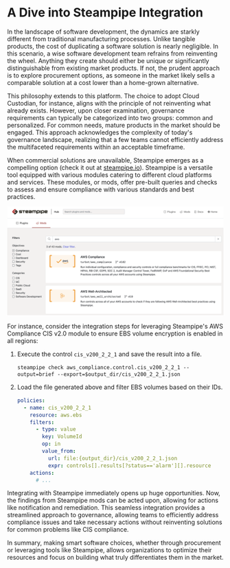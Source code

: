 # A Dive into Steampipe Integration

In the landscape of software development, the dynamics are starkly different from traditional manufacturing processes. Unlike tangible products, the cost of duplicating a software solution is nearly negligible. In this scenario, a wise software development team refrains from reinventing the wheel. Anything they create should either be unique or significantly distinguishable from existing market products. If not, the prudent approach is to explore procurement options, as someone in the market likely sells a comparable solution at a cost lower than a home-grown alternative.

This philosophy extends to this platform. The choice to adopt Cloud Custodian, for instance, aligns with the principle of not reinventing what already exists. However, upon closer examination, governance requirements can typically be categorized into two groups: common and personalized. For common needs, mature products in the market should be engaged. This approach acknowledges the complexity of today's governance landscape, realizing that a few teams cannot efficiently address the multifaceted requirements within an acceptable timeframe.

When commercial solutions are unavailable, Steampipe emerges as a compelling option (check it out at [steampipe.io](https://steampipe.io)). Steampipe is a versatile tool equipped with various modules catering to different cloud platforms and services. These modules, or mods, offer pre-built queries and checks to assess and ensure compliance with various standards and best practices.

<img src="../images/ideas/steampipe-aws-mods.png" width="700px">

For instance, consider the integration steps for leveraging Steampipe's AWS Compliance CIS v2.0 module to ensure EBS volume encryption is enabled in all regions:

1. Execute the control `cis_v200_2_2_1` and save the result into a file.

    ```shell
    steampipe check aws_compliance.control.cis_v200_2_2_1 --output=brief --export=$output_dir/cis_v200_2_2_1.json
    ```

2. Load the file generated above and filter EBS volumes based on their IDs.

    ```yaml
    policies:
      - name: cis_v200_2_2_1
        resource: aws.ebs
        filters:
          - type: value
            key: VolumeId
            op: in
            value_from:
              url: file:{output_dir}/cis_v200_2_2_1.json
              expr: controls[].results[?status=='alarm'][].resource
        actions:
          # ...
    ```

Integrating with Steampipe immediately opens up huge opportunities. Now, the findings from Steampipe mods can be acted upon, allowing for actions like notification and remediation. This seamless integration provides a streamlined approach to governance, allowing teams to efficiently address compliance issues and take necessary actions without reinventing solutions for common problems like CIS compliance.

In summary, making smart software choices, whether through procurement or leveraging tools like Steampipe, allows organizations to optimize their resources and focus on building what truly differentiates them in the market.

